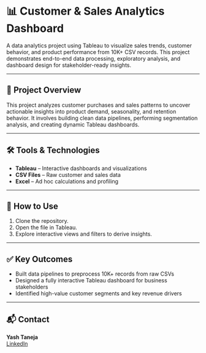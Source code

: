 # 📊 Customer & Sales Analytics Dashboard

A data analytics project using Tableau to visualize sales trends, customer behavior, and product performance from 10K+ CSV records. This project demonstrates end-to-end data processing, exploratory analysis, and dashboard design for stakeholder-ready insights.

---

## 📁 Project Overview

This project analyzes customer purchases and sales patterns to uncover actionable insights into product demand, seasonality, and retention behavior. It involves building clean data pipelines, performing segmentation analysis, and creating dynamic Tableau dashboards.

---

## 🛠 Tools & Technologies

- **Tableau** – Interactive dashboards and visualizations  
- **CSV Files** – Raw customer and sales data  
- **Excel** – Ad hoc calculations and profiling


---

## 🚀 How to Use

1. Clone the repository.
2. Open the file in Tableau.
3. Explore interactive views and filters to derive insights.

---

## ✅ Key Outcomes

- Built data pipelines to preprocess 10K+ records from raw CSVs  
- Designed a fully interactive Tableau dashboard for business stakeholders  
- Identified high-value customer segments and key revenue drivers

---

## 📬 Contact

**Yash Taneja**  
[LinkedIn](https://www.linkedin.com/in/yash-taneja-07) 
